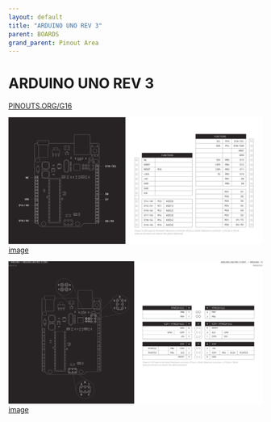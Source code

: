 ```yaml
---
layout: default
title: "ARDUINO UNO REV 3"
parent: BOARDS
grand_parent: Pinout Area
---
```


# ARDUINO UNO REV 3

<a href="https://www.PINOUTS.ORG/G16">PINOUTS.ORG/G16</a>

![image](./assets/73.png)  
[image](./assets/73.png)


![image](./assets/74.png)  
[image](./assets/74.png)
